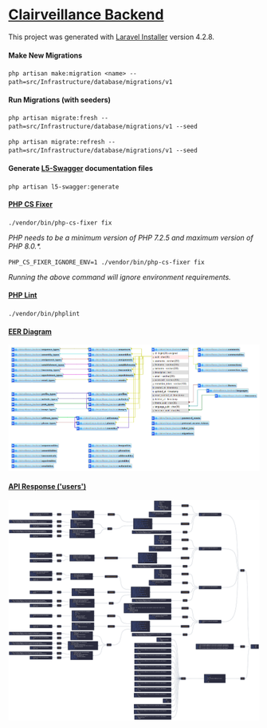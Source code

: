 # [Clairveillance Backend](https://github.com/Clairveillance/clairveillance-backend)

This project was generated with [Laravel Installer](https://github.com/laravel/installer) version 4.2.8.

#### Make New Migrations

`php artisan make:migration <name> --path=src/Infrastructure/database/migrations/v1`

#### Run Migrations (with seeders)

`php artisan migrate:fresh --path=src/Infrastructure/database/migrations/v1 --seed`

`php artisan migrate:refresh --path=src/Infrastructure/database/migrations/v1 --seed`

#### Generate [L5-Swagger](https://github.com/DarkaOnLine/L5-Swagger) documentation files

`php artisan l5-swagger:generate`

#### [PHP CS Fixer](https://github.com/eduarguz/shift-php-cs)

`./vendor/bin/php-cs-fixer fix`

_PHP needs to be a minimum version of PHP 7.2.5 and maximum version of PHP 8.0.\*._

`PHP_CS_FIXER_IGNORE_ENV=1 ./vendor/bin/php-cs-fixer fix`

_Running the above command will ignore environment requirements._

#### [PHP Lint](https://github.com/overtrue/phplint)

`./vendor/bin/phplint`

#### [EER Diagram](https://github.com/Clairveillance/clairveillance-backend/blob/master/EER_diagram_003.png)

![EER Diagram](EER_diagram_003.png "EER Diagram")

#### [API Response ('users')](https://github.com/Clairveillance/clairveillance-backend/blob/master/api_users_003.png)

![API Response ('users')](api_users_003.png "API Response ('users')")
